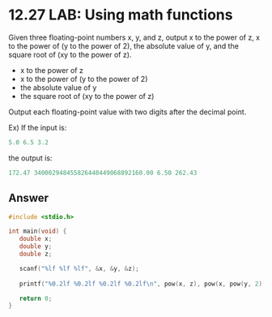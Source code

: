 # 12.27 LAB: Using math functions

Given three floating-point numbers x, y, and z, output x to the power of z, x to the power of (y to the power of 2), the absolute value of y, and the square root of (xy to the power of z).   
* x to the power of z
* x to the power of (y to the power of 2)
* the absolute value of y
* the square root of (xy to the power of z)

Output each floating-point value with two digits after the decimal point.   

Ex) If the input is:
```c
5.0 6.5 3.2
```
the output is:
```c
172.47 340002948455826440449068892160.00 6.50 262.43
```

## Answer
```c
#include <stdio.h>

int main(void) {
   double x;
   double y;
   double z;

   scanf("%lf %lf %lf", &x, &y, &z);
   
   printf("%0.2lf %0.2lf %0.2lf %0.2lf\n", pow(x, z), pow(x, pow(y, 2)), fabs(y), sqrt(pow(x*y, z)));

   return 0;
}
```
